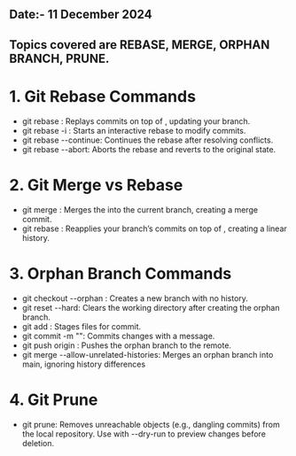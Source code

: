 ## Date:- 11 December 2024
## Topics covered are REBASE, MERGE, ORPHAN BRANCH, PRUNE.

# 1. Git Rebase Commands
  +  git rebase <base-branch>: Replays commits on top of <base-branch>, updating your branch.
  +  git rebase -i <base-branch>: Starts an interactive rebase to modify commits.
  +  git rebase --continue: Continues the rebase after resolving conflicts.
  +  git rebase --abort: Aborts the rebase and reverts to the original state.

# 2. Git Merge vs Rebase
  +  git merge <branch-name>: Merges the <branch-name> into the current branch, creating a merge        commit.
  +  git rebase <branch-name>: Reapplies your branch’s commits on top of <branch-name>, creating a      linear history.

# 3. Orphan Branch Commands
  +  git checkout --orphan <branch-name>: Creates a new branch with no history.
  +  git reset --hard: Clears the working directory after creating the orphan branch.
  +  git add <file>: Stages files for commit.
  +  git commit -m "<message>": Commits changes with a message.
  +  git push origin <branch-name>: Pushes the orphan branch to the remote.
  +  git merge <orphan-branch> --allow-unrelated-histories: Merges an orphan branch into main,          ignoring history differences

# 4. Git Prune
  +  git prune: Removes unreachable objects (e.g., dangling commits) from the local repository.         Use with --dry-run to preview changes before deletion.
